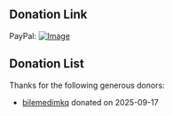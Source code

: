 ## Donation Link

PayPal: [![Image](https://github.com/user-attachments/assets/af35c913-151f-463d-9635-e562683b1ce8)](https://www.paypal.com/donate/?hosted_button_id=B38BUN42VQ73N)

## Donation List

Thanks for the following generous donors:

- [bilemedimkq](https://github.com/bilemedimkq) donated on 2025-09-17
